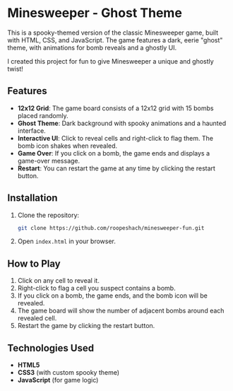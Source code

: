 
# Minesweeper - Ghost Theme

This is a spooky-themed version of the classic Minesweeper game, built with HTML, CSS, and JavaScript. The game features a dark, eerie "ghost" theme, with animations for bomb reveals and a ghostly UI. 

I created this project for fun to give Minesweeper a unique and ghostly twist!

## Features

- **12x12 Grid**: The game board consists of a 12x12 grid with 15 bombs placed randomly.
- **Ghost Theme**: Dark background with spooky animations and a haunted interface.
- **Interactive UI**: Click to reveal cells and right-click to flag them. The bomb icon shakes when revealed.
- **Game Over**: If you click on a bomb, the game ends and displays a game-over message.
- **Restart**: You can restart the game at any time by clicking the restart button.

## Installation

1. Clone the repository:
   ```bash
   git clone https://github.com/roopeshach/minesweeper-fun.git
   ```

2. Open `index.html` in your browser.

## How to Play

1. Click on any cell to reveal it.
2. Right-click to flag a cell you suspect contains a bomb.
3. If you click on a bomb, the game ends, and the bomb icon will be revealed.
4. The game board will show the number of adjacent bombs around each revealed cell.
5. Restart the game by clicking the restart button.

## Technologies Used

- **HTML5**
- **CSS3** (with custom spooky theme)
- **JavaScript** (for game logic)

